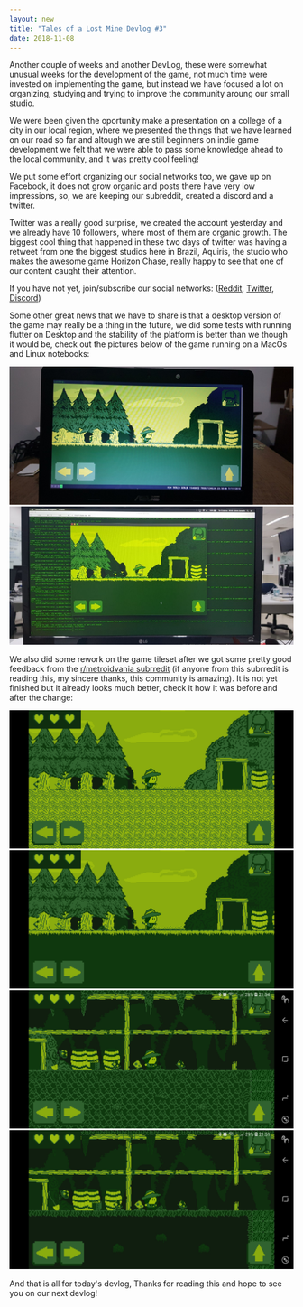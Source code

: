 ```yaml
---
layout: new
title: "Tales of a Lost Mine Devlog #3"
date: 2018-11-08
---
```


Another couple of weeks and another DevLog, these were somewhat unusual weeks for the development of the game, not much time were invested on implementing the game, but instead we have focused a lot on organizing, studying and trying to improve the community aroung our small studio.

We were been given the oportunity make a presentation on a college of a city in our local region, where we presented the things that we have learned on our road so far and altough we are still beginners on indie game development we felt that we were able to pass some knowledge ahead to the local community, and it was pretty cool feeling!

We put some effort organizing our social networks too, we gave up on Facebook, it does not grow organic and posts there have very low impressions, so, we are keeping our subreddit, created a discord and a twitter.

Twitter was a really good surprise, we created the account yesterday and we already have 10 followers, where most of them are organic growth. The biggest cool thing that happened in these two days of twitter was having a retweet from one the biggest studios here in Brazil, Aquiris, the studio who makes the awesome game Horizon Chase, really happy to see that one of our content caught their attention.

If you have not yet, join/subscribe our social networks: ([Reddit](https://www.reddit.com/r/fireslime), [Twitter](https://twitter.com/Fireslime4), [Discord](https://discord.gg/jzM7vPP))

Some other great news that we have to share is that a desktop version of the game may really be a thing in the future, we did some tests with running flutter on Desktop and the stability of the platform is better than we though it would be, check out the pictures below of the game running on a MacOs and Linux notebooks:

<img src="/assets/imgs/news/20181108/tales_on_linux.jpg" />
<img src="/assets/imgs/news/20181108/tales_on_mac.jpg" />

We also did some rework on the game tileset after we got some pretty good feedback from the [r/metroidvania subrredit](https://www.reddit.com/r/metroidvania) (if anyone from this subrredit is reading this, my sincere thanks, this community is amazing). It is not yet finished but it already looks much better, check it how it was before and after the change:

<img src="/assets/imgs/news/20181108/Print3.jpg" />
<img src="/assets/imgs/news/20181108/Print1.jpg" />

<img src="/assets/imgs/news/20181108/Print4.jpg" />
<img src="/assets/imgs/news/20181108/Print2.jpg" />

And that is all for today's devlog, Thanks for reading this and hope to see you on our next devlog!
